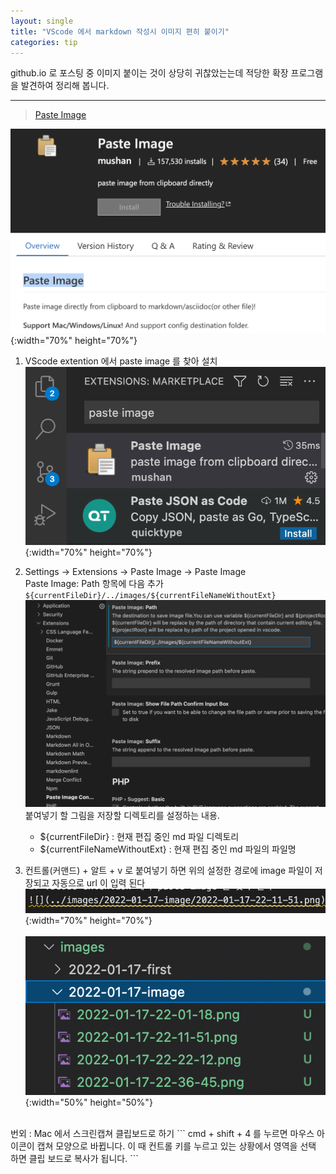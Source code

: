 ```yaml
---
layout: single 
title: "VScode 에서 markdown 작성시 이미지 편히 붙이기"
categories: tip
---
```

github.io 로 포스팅 중 이미지 붙이는 것이 상당히 귀찮았는는데 적당한 확장 프로그램을 발견하여 정리해 봅니다.
- - -  
> [Paste Image](https://marketplace.visualstudio.com/items?itemName=mushan.vscode-paste-image)

![](/images/2022-01-17-image/2022-01-17-22-01-18.png){:width="70%" height="70%"}



1. VScode extention 에서 paste image 를 찾아 설치
![](/images/2022-01-17-image/2022-01-17-22-11-51.png){:width="70%" height="70%"}

2. Settings -> Extensions -> Paste Image -> Paste Image  
   Paste Image: Path 항목에 다음 추가 `${currentFileDir}/../images/${currentFileNameWithoutExt}`
![](/images/2022-01-17-image/2022-01-17-22-22-12.png)
붙여넣기 할 그림을 저장할 디렉토리를 설정하는 내용.  
   - \$\{currentFileDir\} : 현재 편집 중인 md 파일 디렉토리  
   - \$\{currentFileNameWithoutExt\} : 현재 편집 중인 md 파일의 파일명

3. 컨트롤(커맨드) + 알트 + v 로 붙여넣기 하면 위의 설정한 경로에 image 파일이 저장되고 자동으로 url 이 입력 된다  
![](/images/2022-01-17-image/2022-01-17-22-36-45.png){:width="70%" height="70%"}  <br><br>
![](/images/2022-01-17-image/2022-01-17-22-37-28.png){:width="50%" height="50%"}


<br>
번외 : Mac 에서 스크린캡쳐 클립보드로 하기
```
cmd + shift + 4 를 누르면 마우스 아이콘이 캡쳐 모양으로 바뀝니다.
이 때 컨트롤 키를 누르고 있는 상황에서 영역을 선택 하면 클립 보드로 복사가 됩니다.
```